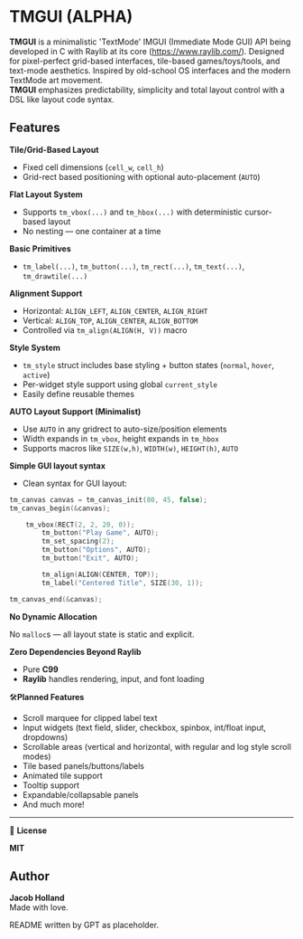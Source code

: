# TMGUI (ALPHA)

**TMGUI** is a minimalistic 'TextMode' IMGUI (Immediate Mode GUI) API being developed in C with Raylib at its core (https://www.raylib.com/). Designed for pixel-perfect grid-based interfaces, tile-based games/toys/tools, and text-mode aesthetics. Inspired by old-school OS interfaces and the modern TextMode art movement.<br> 
**TMGUI** emphasizes predictability, simplicity and total layout control with a DSL like layout code syntax.

## Features
**Tile/Grid-Based Layout**  
- Fixed cell dimensions (`cell_w`, `cell_h`)  
- Grid-rect based positioning with optional auto-placement (`AUTO`)  

**Flat Layout System**  
- Supports `tm_vbox(...)` and `tm_hbox(...)` with deterministic cursor-based layout  
- No nesting — one container at a time  

**Basic Primitives**  
- `tm_label(...)`, `tm_button(...)`, `tm_rect(...)`, `tm_text(...)`, `tm_drawtile(...)`  

**Alignment Support**  
- Horizontal: `ALIGN_LEFT`, `ALIGN_CENTER`, `ALIGN_RIGHT`  
- Vertical: `ALIGN_TOP`, `ALIGN_CENTER`, `ALIGN_BOTTOM`  
- Controlled via `tm_align(ALIGN(H, V))` macro  

**Style System**  
- `tm_style` struct includes base styling + button states (`normal`, `hover`, `active`)  
- Per-widget style support using global `current_style`  
- Easily define reusable themes  

**AUTO Layout Support (Minimalist)**  
- Use `AUTO` in any gridrect to auto-size/position elements  
- Width expands in `tm_vbox`, height expands in `tm_hbox`  
- Supports macros like `SIZE(w,h)`, `WIDTH(w)`, `HEIGHT(h)`, `AUTO`  

**Simple GUI layout syntax**  
- Clean syntax for GUI layout:  
  
```c
tm_canvas canvas = tm_canvas_init(80, 45, false);
tm_canvas_begin(&canvas);

	tm_vbox(RECT(2, 2, 20, 0));
		tm_button("Play Game", AUTO);
		tm_set_spacing(2);
		tm_button("Options", AUTO);
		tm_button("Exit", AUTO);

		tm_align(ALIGN(CENTER, TOP));
		tm_label("Centered Title", SIZE(30, 1));

tm_canvas_end(&canvas);
```
 **No Dynamic Allocation**

No `malloc`s — all layout state is static and explicit.

**Zero Dependencies Beyond Raylib**

- Pure **C99**
- **Raylib** handles rendering, input, and font loading

🛠️**Planned Features**

-  Scroll marquee for clipped label text  
-  Input widgets (text field, slider, checkbox, spinbox, int/float input, dropdowns)
-  Scrollable areas (vertical and horizontal, with regular and log style scroll modes)
-  Tile based panels/buttons/labels
-  Animated tile support
-  Tooltip support
-  Expandable/collapsable panels
-  And much more!

---

📄 **License**

**MIT**

## Author

**Jacob Holland**  
Made with love.

README written by GPT as placeholder. 

